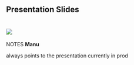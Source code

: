 ##  Presentation Slides

#   ![](/img/qr-code.png)

NOTES
**Manu**

always points to the presentation currently in prod

